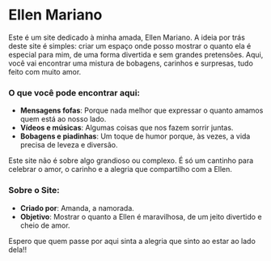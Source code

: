 # Ellen Mariano

Este é um site dedicado à minha amada, Ellen Mariano. A ideia por trás deste site é simples: criar um espaço onde posso mostrar o quanto ela é especial para mim, de uma forma divertida e sem grandes pretensões. Aqui, você vai encontrar uma mistura de bobagens, carinhos e surpresas, tudo feito com muito amor.

### O que você pode encontrar aqui:
- **Mensagens fofas**: Porque nada melhor que expressar o quanto amamos quem está ao nosso lado.
- **Vídeos e músicas**: Algumas coisas que nos fazem sorrir juntas.
- **Bobagens e piadinhas**: Um toque de humor porque, às vezes, a vida precisa de leveza e diversão.

Este site não é sobre algo grandioso ou complexo. É só um cantinho para celebrar o amor, o carinho e a alegria que compartilho com a Ellen.

### Sobre o Site:
- **Criado por**: Amanda, a namorada.
- **Objetivo**: Mostrar o quanto a Ellen é maravilhosa, de um jeito divertido e cheio de amor.

Espero que quem passe por aqui sinta a alegria que sinto ao estar ao lado dela!!
